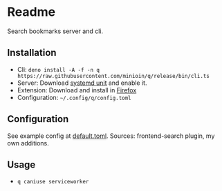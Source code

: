 # Readme

Search bookmarks server and cli.

## Installation

- Cli:
  `deno install -A -f -n q https://raw.githubusercontent.com/minioin/q/release/bin/cli.ts`
- Server: Download [systemd unit](./systemd/qservice.service) and enable it.
- Extension: Download and install in
  [Firefox](https://addons.mozilla.org/en-US/firefox/addon/q-search-engine/)
- Configuration: `~/.config/q/config.toml`

## Configuration

See example config at [default.toml](default.toml). Sources: frontend-search
plugin, my own additions.

## Usage

- `q caniuse serviceworker`
